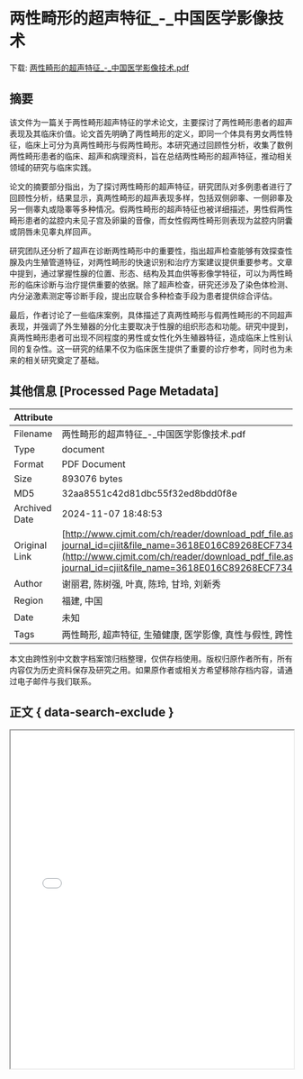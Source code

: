 # 两性畸形的超声特征_-_中国医学影像技术

<!-- tcd_download_link -->
下载: [两性畸形的超声特征_-_中国医学影像技术.pdf](两性畸形的超声特征_-_中国医学影像技术.pdf)
<!-- tcd_download_link_end -->

## 摘要

<!-- tcd_abstract -->
该文件为一篇关于两性畸形超声特征的学术论文，主要探讨了两性畸形患者的超声表现及其临床价值。论文首先明确了两性畸形的定义，即同一个体具有男女两性特征，临床上可分为真两性畸形与假两性畸形。本研究通过回顾性分析，收集了数例两性畸形患者的临床、超声和病理资料，旨在总结两性畸形的超声特征，推动相关领域的研究与临床实践。

论文的摘要部分指出，为了探讨两性畸形的超声特征，研究团队对多例患者进行了回顾性分析，结果显示，真两性畸形的超声表现多样，包括双侧卵睾、一侧卵睾及另一侧睾丸或隐睾等多种情况。假两性畸形的超声特征也被详细描述，男性假两性畸形患者的盆腔内未见子宫及卵巢的音像，而女性假两性畸形则表现为盆腔内阴囊或阴唇未见睾丸样回声。

研究团队还分析了超声在诊断两性畸形中的重要性，指出超声检查能够有效探查性腺及内生殖管道特征，对两性畸形的快速识别和治疗方案建议提供重要参考。文章中提到，通过掌握性腺的位置、形态、结构及其血供等影像学特征，可以为两性畸形的临床诊断与治疗提供重要的依据。除了超声检查，研究还涉及了染色体检测、内分泌激素测定等诊断手段，提出应联合多种检查手段为患者提供综合评估。

最后，作者讨论了一些临床案例，具体描述了真两性畸形与假两性畸形的不同超声表现，并强调了外生殖器的分化主要取决于性腺的组织形态和功能。研究中提到，真两性畸形患者可出现不同程度的男性或女性化外生殖器特征，造成临床上性别认同的复杂性。这一研究的结果不仅为临床医生提供了重要的诊疗参考，同时也为未来的相关研究奠定了基础。

<!-- tcd_abstract_end -->

## 其他信息 [Processed Page Metadata]

| Attribute       | Value                                  |
|-----------------|----------------------------------------|
| Filename        | 两性畸形的超声特征_-_中国医学影像技术.pdf                             |
| Type            | document                                 |
| Format          | PDF Document                               |
| Size            | 893076 bytes                           |
| MD5             | 32aa8551c42d81dbc55f32ed8bdd0f8e                                  |
| Archived Date   | 2024-11-07 18:48:53                             |
| Original Link   | [http://www.cjmit.com/ch/reader/download_pdf_file.aspx?journal_id=cjiit&file_name=3618E016C89268ECF7344DB75FDAF7462B5132EC3B3E3608A39CC6D469C918926609C43A01E2CB88D5CCC773EB7613EE4F6DC0F774D6D2C85B51D4EBB30E9343&open_type=self&file_no=20141211](http://www.cjmit.com/ch/reader/download_pdf_file.aspx?journal_id=cjiit&file_name=3618E016C89268ECF7344DB75FDAF7462B5132EC3B3E3608A39CC6D469C918926609C43A01E2CB88D5CCC773EB7613EE4F6DC0F774D6D2C85B51D4EBB30E9343&open_type=self&file_no=20141211)                         |
| Author          | 谢丽君, 陈树强, 叶真, 陈玲, 甘玲, 刘新秀                               |
| Region          | 福建, 中国                               |
| Date            | 未知                                 |
| Tags            | 两性畸形, 超声特征, 生殖健康, 医学影像, 真性与假性, 跨性别研究, 性别认同, 诊断与治疗                                 |

本文由跨性别中文数字档案馆归档整理，仅供存档使用。版权归原作者所有，所有内容仅为历史资料保存及研究之用。如果原作者或相关方希望移除存档内容，请通过电子邮件与我们联系。

## 正文 { data-search-exclude }

<!-- tcd_main_text -->
<iframe src="../两性畸形的超声特征_-_中国医学影像技术.pdf" width="100%" height="600px">
    <p>无法显示PDF，请下载查看。</p>
</iframe>
<!-- tcd_main_text_end -->

